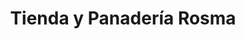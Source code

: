 ---
title: "Tienda y Panadería Rosma"
url: /retalhuleu/tienda-y-panaderia-rosma/
shop: comodidad
---